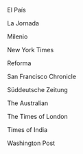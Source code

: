 
El País

La Jornada

Milenio

New York Times

Reforma

San Francisco Chronicle

Süddeutsche Zeitung

The Australian

The Times of London

Times of India

Washington Post
